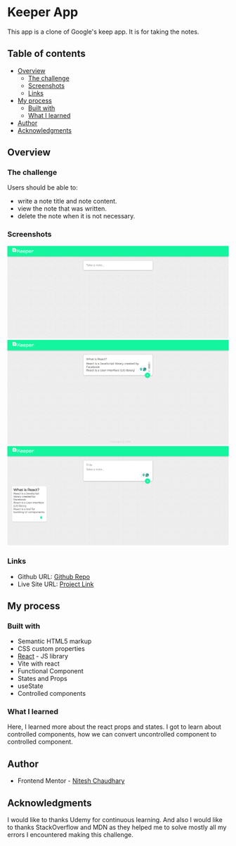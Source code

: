 # Keeper App

This app is a clone of Google's keep app. It is for taking the notes.

## Table of contents

- [Overview](#overview)
  - [The challenge](#the-challenge)
  - [Screenshots](#screenshot)
  - [Links](#links)
- [My process](#my-process)
  - [Built with](#built-with)
  - [What I learned](#what-i-learned)
- [Author](#author)
- [Acknowledgments](#acknowledgments)

## Overview

### The challenge

Users should be able to:

- write a note title and note content.
- view the note that was written.
- delete the note when it is not necessary.

### Screenshots

![Screenshot of Keeper Home page](./public/Home%20page.PNG)
![Screenshot of writing a note](./public/Writing%20a%20note.PNG)
![Screenshot of a note display on the board](./public/A%20note%20display%20on%20the%20board.PNG)

### Links

- Github URL: [Github Repo](https://github.com/Nitesh-bit/keeper-app-)
- Live Site URL: [Project Link]()

## My process

### Built with

- Semantic HTML5 markup
- CSS custom properties
- [React](https://reactjs.org/) - JS library
- Vite with react
- Functional Component
- States and Props
- useState
- Controlled components

### What I learned

Here, I learned more about the react props and states. I got to learn about controlled components, how we can convert uncontrolled component to controlled component.

## Author

- Frontend Mentor - [Nitesh Chaudhary](https://www.frontendmentor.io/profile/Nitesh-bit)

## Acknowledgments

I would like to thanks Udemy for continuous learning. And also I would like to thanks StackOverflow and MDN as they helped me to solve mostly all my errors I encountered making this challenge.
